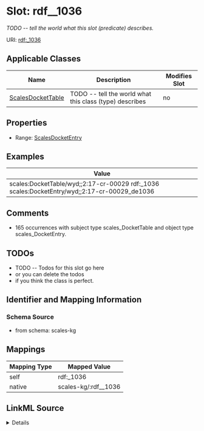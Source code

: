 

# Slot: rdf__1036


_TODO -- tell the world what this slot (predicate) describes._





URI: [rdf:_1036](http://www.w3.org/1999/02/22-rdf-syntax-ns#_1036)



<!-- no inheritance hierarchy -->





## Applicable Classes

| Name | Description | Modifies Slot |
| --- | --- | --- |
| [ScalesDocketTable](../classes/ScalesDocketTable.md) | TODO -- tell the world what this class (type) describes |  no  |







## Properties

* Range: [ScalesDocketEntry](../classes/ScalesDocketEntry.md)






## Examples

| Value |
| --- |
| scales:DocketTable/wyd;;2:17-cr-00029 rdf:_1036 scales:DocketEntry/wyd;;2:17-cr-00029_de1036 |

## Comments

* 165 occurrences with subject type scales_DocketTable and object type scales_DocketEntry.

## TODOs

* TODO -- Todos for this slot go here
* or you can delete the todos
* if you think the class is perfect.

## Identifier and Mapping Information







### Schema Source


* from schema: scales-kg




## Mappings

| Mapping Type | Mapped Value |
| ---  | ---  |
| self | rdf:_1036 |
| native | scales-kg/:rdf__1036 |




## LinkML Source

<details>
```yaml
name: rdf__1036
description: TODO -- tell the world what this slot (predicate) describes.
todos:
- TODO -- Todos for this slot go here
- or you can delete the todos
- if you think the class is perfect.
comments:
- 165 occurrences with subject type scales_DocketTable and object type scales_DocketEntry.
examples:
- value: scales:DocketTable/wyd;;2:17-cr-00029 rdf:_1036 scales:DocketEntry/wyd;;2:17-cr-00029_de1036
from_schema: scales-kg
rank: 1000
slot_uri: rdf:_1036
alias: rdf__1036
domain_of:
- scales_DocketTable
range: scales_DocketEntry

```
</details>